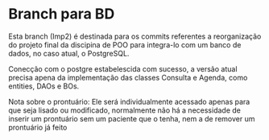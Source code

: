 # Branch para BD
Esta branch (Imp2) é destinada para os commits referentes a reorganização do projeto final da discipina de POO para integra-lo com um banco de dados, no caso atual, o PostgreSQL.

Conecção com o postgre estabelescida com sucesso, a versão atual precisa apena da implementação das classes Consulta e Agenda, como entities, DAOs e BOs.

Nota sobre o prontuário: Ele será individualmente acessado apenas para que seja lisado ou modificado, normalmente não há a necessidade de inserir um prontuário sem um paciente que o tenha, nem a de remover um prontuário já feito

